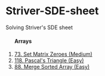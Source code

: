 # Striver-SDE-sheet
Solving Striver's SDE sheet

<ol>
  <h4>Arrays</h4>
  <li><a href="https://leetcode.com/problems/set-matrix-zeroes/">73. Set Matrix Zeroes (Medium)</a></li>
  <li><a href="https://leetcode.com/problems/pascals-triangle/">118. Pascal's Triangle (Easy)</a></li>
  <li><a href="https://leetcode.com/problems/merge-sorted-array/">88. Merge Sorted Array (Easy)</a></li>
</ol>
